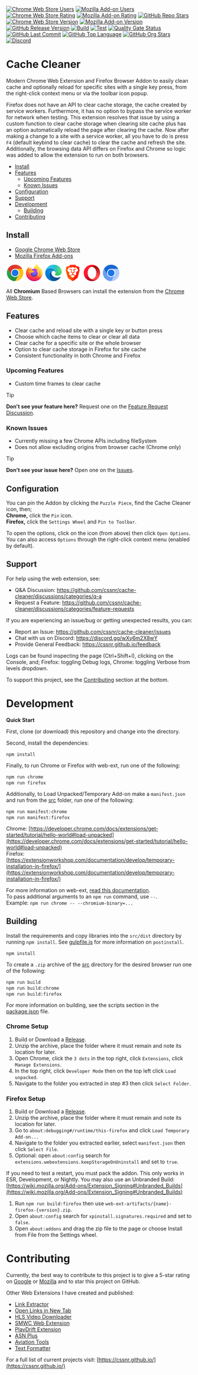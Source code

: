[![Chrome Web Store Users](https://img.shields.io/chrome-web-store/users/xxchromeidxx?logo=google&logoColor=white&label=users)](https://chromewebstore.google.com/detail/cache-cleaner/xxchromeidxx)
[![Mozilla Add-on Users](https://img.shields.io/amo/users/cache-cleaner?logo=mozilla&label=users)](https://addons.mozilla.org/addon/cache-cleaner)
[![Chrome Web Store Rating](https://img.shields.io/chrome-web-store/rating/xxchromeidxx?logo=google&logoColor=white)](https://chromewebstore.google.com/detail/cache-cleaner/xxchromeidxx)
[![Mozilla Add-on Rating](https://img.shields.io/amo/rating/cache-cleaner?logo=mozilla&logoColor=white)](https://addons.mozilla.org/addon/cache-cleaner)
[![GitHub Repo Stars](https://img.shields.io/github/stars/cssnr/cache-cleaner?style=flat&logo=github&logoColor=white)](https://github.com/cssnr/cache-cleaner/stargazers)
[![Chrome Web Store Version](https://img.shields.io/chrome-web-store/v/xxchromeidxx?label=chrome&logo=googlechrome)](https://chromewebstore.google.com/detail/cache-cleaner/xxchromeidxx)
[![Mozilla Add-on Version](https://img.shields.io/amo/v/cache-cleaner?label=firefox&logo=firefox)](https://addons.mozilla.org/addon/cache-cleaner)
[![GitHub Release Version](https://img.shields.io/github/v/release/cssnr/cache-cleaner?logo=github&logoColor=white)](https://github.com/cssnr/cache-cleaner/releases/latest)
[![Build](https://img.shields.io/github/actions/workflow/status/cssnr/cache-cleaner/build.yaml?logo=github&logoColor=white&label=build)](https://github.com/cssnr/cache-cleaner/actions/workflows/build.yaml)
[![Test](https://img.shields.io/github/actions/workflow/status/cssnr/cache-cleaner/test.yaml?logo=github&logoColor=white&label=test)](https://github.com/cssnr/cache-cleaner/actions/workflows/test.yaml)
[![Quality Gate Status](https://sonarcloud.io/api/project_badges/measure?project=cssnr_cache-cleaner&metric=alert_status&label=quality)](https://sonarcloud.io/summary/overall?id=cssnr_cache-cleaner)
[![GitHub Last Commit](https://img.shields.io/github/last-commit/cssnr/cache-cleaner?logo=github&logoColor=white&label=updated)](https://github.com/cssnr/cache-cleaner/graphs/commit-activity)
[![GitHub Top Language](https://img.shields.io/github/languages/top/cssnr/cache-cleaner?logo=htmx&logoColor=white)](https://github.com/cssnr/cache-cleaner)
[![GitHub Org Stars](https://img.shields.io/github/stars/cssnr?style=flat&logo=github&logoColor=white&label=org%20stars)](https://cssnr.github.io/)
[![Discord](https://img.shields.io/discord/899171661457293343?logo=discord&logoColor=white&label=discord&color=7289da)](https://discord.gg/wXy6m2X8wY)

# Cache Cleaner

Modern Chrome Web Extension and Firefox Browser Addon to easily clean cache and optionally reload for specific sites
with a single key press, from the right-click context menu or via the toolbar icon popup.

Firefox does not have an API to clear cache storage, the cache created by service workers. Furthermore, it has no
option to bypass the service worker for network when testing. This extension resolves that issue by using a custom
function to clear cache storage when clearing site cache plus has an option automatically reload the page after clearing
the cache. Now after making a change to a site with a service worker, all you have to do is press `F4` (default keybind
to clear cache) to clear the cache and refresh the site. Additionally, the browsing data API differs on Firefox and
Chrome so logic was added to allow the extension to run on both browsers.

* [Install](#Install)
* [Features](#Features)
    - [Upcoming Features](#Upcoming-Features)
    - [Known Issues](#Known-Issues)
* [Configuration](#Configuration)
* [Support](#Support)
* [Development](#Development)
    - [Building](#Building)
* [Contributing](#Contributing)

## Install

* [Google Chrome Web Store](https://chromewebstore.google.com/detail/cache-cleaner/xxchromeidxx)
* [Mozilla Firefox Add-ons](https://addons.mozilla.org/addon/cache-cleaner)

[![Chrome](https://raw.githubusercontent.com/smashedr/logo-icons/master/browsers/chrome_48.png)](https://chromewebstore.google.com/detail/cache-cleaner/xxchromeidxx)
[![Firefox](https://raw.githubusercontent.com/smashedr/logo-icons/master/browsers/firefox_48.png)](https://addons.mozilla.org/addon/cache-cleaner)
[![Edge](https://raw.githubusercontent.com/smashedr/logo-icons/master/browsers/edge_48.png)](https://chromewebstore.google.com/detail/cache-cleaner/xxchromeidxx)
[![Brave](https://raw.githubusercontent.com/smashedr/logo-icons/master/browsers/brave_48.png)](https://chromewebstore.google.com/detail/cache-cleaner/xxchromeidxx)
[![Opera](https://raw.githubusercontent.com/smashedr/logo-icons/master/browsers/opera_48.png)](https://chromewebstore.google.com/detail/cache-cleaner/xxchromeidxx)
[![Chromium](https://raw.githubusercontent.com/smashedr/logo-icons/master/browsers/chromium_48.png)](https://chromewebstore.google.com/detail/cache-cleaner/xxchromeidxx)

All **Chromium** Based Browsers can install the extension from
the [Chrome Web Store](https://chromewebstore.google.com/detail/cache-cleaner/xxchromeidxx).

## Features

- Clear cache and reload site with a single key or button press
- Choose which cache items to clear or clear all data
- Clear cache for a specific site or the whole browser
- Option to clear cache storage in Firefox for site cache
- Consistent functionality in both Chrome and Firefox

### Upcoming Features

- Custom time frames to clear cache

> [!TIP]
> **Don't see your feature here?**
> Request one on
> the [Feature Request Discussion](https://github.com/cssnr/cache-cleaner/discussions/categories/feature-requests).

### Known Issues

- Currently missing a few Chrome APIs including fileSystem
- Does not allow excluding origins from browser cache (Chrome only)

> [!TIP]
> **Don't see your issue here?**
> Open one on the [Issues](https://github.com/cssnr/cache-cleaner/issues).

## Configuration

You can pin the Addon by clicking the `Puzzle Piece`, find the Cache Cleaner icon, then;  
**Chrome,** click the `Pin` icon.  
**Firefox,** click the `Settings Wheel` and `Pin to Toolbar`.

To open the options, click on the icon (from above) then click `Open Options`.  
You can also access `Options` through the right-click context menu (enabled by default).

## Support

For help using the web extension, see:

- Q&A Discussion: https://github.com/cssnr/cache-cleaner/discussions/categories/q-a
- Request a Feature: https://github.com/cssnr/cache-cleaner/discussions/categories/feature-requests

If you are experiencing an issue/bug or getting unexpected results, you can:

- Report an Issue: https://github.com/cssnr/cache-cleaner/issues
- Chat with us on Discord: https://discord.gg/wXy6m2X8wY
- Provide General Feedback: https://cssnr.github.io/feedback

Logs can be found inspecting the page (Ctrl+Shift+I), clicking on the Console, and;
Firefox: toggling Debug logs, Chrome: toggling Verbose from levels dropdown.

To support this project, see the [Contributing](#Contributing) section at the bottom.

# Development

**Quick Start**

First, clone (or download) this repository and change into the directory.

Second, install the dependencies:

```shell
npm install
```

Finally, to run Chrome or Firefox with web-ext, run one of the following:

```shell
npm run chrome
npm run firefox
```

Additionally, to Load Unpacked/Temporary Add-on make a `manifest.json` and run from the [src](src) folder, run one of
the following:

```shell
npm run manifest:chrome
npm run manifest:firefox
```

Chrome: [https://developer.chrome.com/docs/extensions/get-started/tutorial/hello-world#load-unpacked](https://developer.chrome.com/docs/extensions/get-started/tutorial/hello-world#load-unpacked)  
Firefox: [https://extensionworkshop.com/documentation/develop/temporary-installation-in-firefox/](https://extensionworkshop.com/documentation/develop/temporary-installation-in-firefox/)

For more information on
web-ext, [read this documentation](https://extensionworkshop.com/documentation/develop/web-ext-command-reference/).  
To pass additional arguments to an `npm run` command, use `--`.  
Example: `npm run chrome -- --chromium-binary=...`

## Building

Install the requirements and copy libraries into the `src/dist` directory by running `npm install`.
See [gulpfile.js](gulpfile.js) for more information on `postinstall`.

```shell
npm install
```

To create a `.zip` archive of the [src](src) directory for the desired browser run one of the following:

```shell
npm run build
npm run build:chrome
npm run build:firefox
```

For more information on building, see the scripts section in the [package.json](package.json) file.

### Chrome Setup

1. Build or Download a [Release](https://github.com/cssnr/cache-cleaner/releases).
1. Unzip the archive, place the folder where it must remain and note its location for later.
1. Open Chrome, click the `3 dots` in the top right, click `Extensions`, click `Manage Extensions`.
1. In the top right, click `Developer Mode` then on the top left click `Load unpacked`.
1. Navigate to the folder you extracted in step #3 then click `Select Folder`.

### Firefox Setup

1. Build or Download a [Release](https://github.com/cssnr/cache-cleaner/releases).
1. Unzip the archive, place the folder where it must remain and note its location for later.
1. Go to `about:debugging#/runtime/this-firefox` and click `Load Temporary Add-on...`
1. Navigate to the folder you extracted earlier, select `manifest.json` then click `Select File`.
1. Optional: open `about:config` search for `extensions.webextensions.keepStorageOnUninstall` and set to `true`.

If you need to test a restart, you must pack the addon. This only works in ESR, Development, or Nightly.
You may also use an Unbranded
Build: [https://wiki.mozilla.org/Add-ons/Extension_Signing#Unbranded_Builds](https://wiki.mozilla.org/Add-ons/Extension_Signing#Unbranded_Builds)

1. Run `npm run build:firefox` then use `web-ext-artifacts/{name}-firefox-{version}.zip`.
1. Open `about:config` search for `xpinstall.signatures.required` and set to `false`.
1. Open `about:addons` and drag the zip file to the page or choose Install from File from the Settings wheel.

# Contributing

Currently, the best way to contribute to this project is to give a 5-star rating
on [Google](https://chromewebstore.google.com/detail/cache-cleaner/xxchromeidxx)
or [Mozilla](https://addons.mozilla.org/addon/cache-cleaner) and to star this project on GitHub.

Other Web Extensions I have created and published:

- [Link Extractor](https://github.com/cssnr/link-extractor)
- [Open Links in New Tab](https://github.com/cssnr/open-links-in-new-tab)
- [HLS Video Downloader](https://github.com/cssnr/hls-video-downloader)
- [SMWC Web Extension](https://github.com/cssnr/smwc-web-extension)
- [PlayDrift Extension](https://github.com/cssnr/playdrift-extension)
- [ASN Plus](https://github.com/cssnr/asn-plus)
- [Aviation Tools](https://github.com/cssnr/aviation-tools)
- [Text Formatter](https://github.com/cssnr/text-formatter)

For a full list of current projects visit: [https://cssnr.github.io/](https://cssnr.github.io/)
